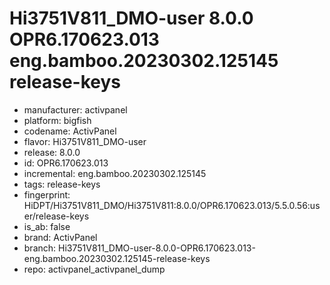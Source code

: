 # Hi3751V811_DMO-user 8.0.0 OPR6.170623.013 eng.bamboo.20230302.125145 release-keys
- manufacturer: activpanel
- platform: bigfish
- codename: ActivPanel
- flavor: Hi3751V811_DMO-user
- release: 8.0.0
- id: OPR6.170623.013
- incremental: eng.bamboo.20230302.125145
- tags: release-keys
- fingerprint: HiDPT/Hi3751V811_DMO/Hi3751V811:8.0.0/OPR6.170623.013/5.5.0.56:user/release-keys
- is_ab: false
- brand: ActivPanel
- branch: Hi3751V811_DMO-user-8.0.0-OPR6.170623.013-eng.bamboo.20230302.125145-release-keys
- repo: activpanel_activpanel_dump

